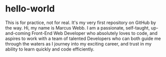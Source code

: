 # hello-world
This is for practice, not for real. It's my very first repository on GitHub by the way.
Hi, my name is Marcus Webb. I am a passionate, self-taught, up-and-coming Front-End Web Developer who absolutely loves to code, and aspires to work with a team of talented Developers who 
can both guide me through the waters as I journey into my exciting career, and trust in my ability to learn quickly and code efficiently.
